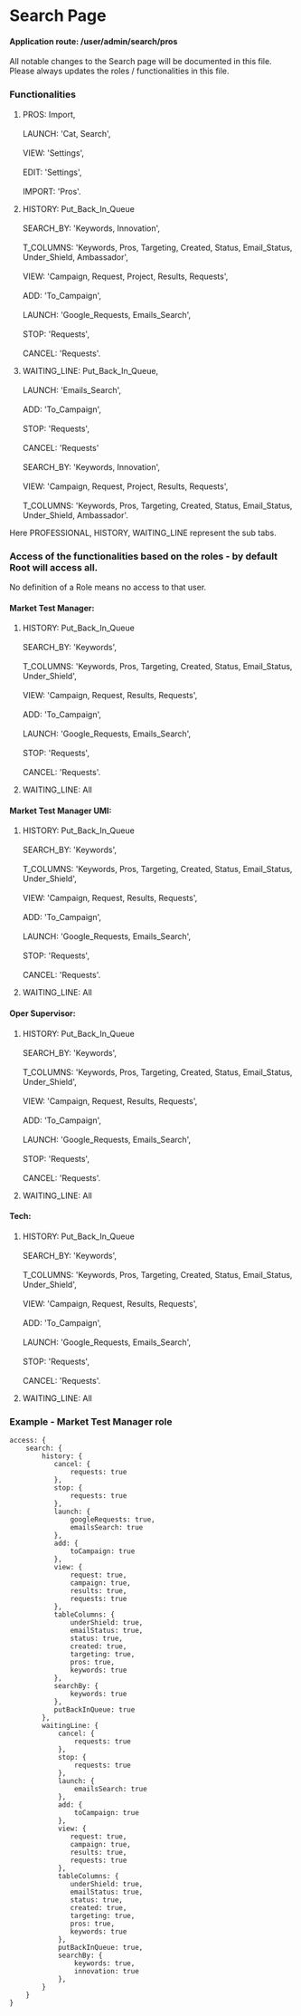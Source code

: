 # Search Page

#### Application route: /user/admin/search/pros

All notable changes to the Search page will be documented in this file. 
Please always updates the roles / functionalities in this file. 

### Functionalities

1. PROS: Import,
<br><br>LAUNCH: 'Cat, Search', 
<br><br>VIEW: 'Settings', 
<br><br>EDIT: 'Settings', 
<br><br>IMPORT: 'Pros'.

2. HISTORY: Put_Back_In_Queue
<br><br>SEARCH_BY: 'Keywords, Innovation', 
<br><br>T_COLUMNS: 'Keywords, Pros, Targeting, Created, Status, Email_Status, Under_Shield, Ambassador',
<br><br>VIEW: 'Campaign, Request, Project, Results, Requests', 
<br><br>ADD: 'To_Campaign', 
<br><br>LAUNCH: 'Google_Requests, Emails_Search', 
<br><br>STOP: 'Requests', 
<br><br>CANCEL: 'Requests'.

3. WAITING_LINE: Put_Back_In_Queue,
<br><br>LAUNCH: 'Emails_Search', 
<br><br>ADD: 'To_Campaign',
<br><br>STOP: 'Requests', 
<br><br>CANCEL: 'Requests'
<br><br>SEARCH_BY: 'Keywords, Innovation',
<br><br>VIEW: 'Campaign, Request, Project, Results, Requests', 
<br><br>T_COLUMNS: 'Keywords, Pros, Targeting, Created, Status, Email_Status, Under_Shield, Ambassador'. 

Here PROFESSIONAL, HISTORY, WAITING_LINE represent the sub tabs.

### Access of the functionalities based on the roles - by default Root will access all.

No definition of a Role means no access to that user.

#### Market Test Manager:

1. HISTORY: Put_Back_In_Queue
<br><br>SEARCH_BY: 'Keywords', 
<br><br>T_COLUMNS: 'Keywords, Pros, Targeting, Created, Status, Email_Status, Under_Shield',
<br><br>VIEW: 'Campaign, Request, Results, Requests', 
<br><br>ADD: 'To_Campaign', 
<br><br>LAUNCH: 'Google_Requests, Emails_Search', 
<br><br>STOP: 'Requests', 
<br><br>CANCEL: 'Requests'.

2. WAITING_LINE: All

#### Market Test Manager UMI:

1. HISTORY: Put_Back_In_Queue
<br><br>SEARCH_BY: 'Keywords', 
<br><br>T_COLUMNS: 'Keywords, Pros, Targeting, Created, Status, Email_Status, Under_Shield',
<br><br>VIEW: 'Campaign, Request, Results, Requests', 
<br><br>ADD: 'To_Campaign', 
<br><br>LAUNCH: 'Google_Requests, Emails_Search', 
<br><br>STOP: 'Requests', 
<br><br>CANCEL: 'Requests'.

2. WAITING_LINE: All

#### Oper Supervisor:

1. HISTORY: Put_Back_In_Queue
<br><br>SEARCH_BY: 'Keywords', 
<br><br>T_COLUMNS: 'Keywords, Pros, Targeting, Created, Status, Email_Status, Under_Shield',
<br><br>VIEW: 'Campaign, Request, Results, Requests', 
<br><br>ADD: 'To_Campaign', 
<br><br>LAUNCH: 'Google_Requests, Emails_Search', 
<br><br>STOP: 'Requests', 
<br><br>CANCEL: 'Requests'.

2. WAITING_LINE: All

#### Tech:

1. HISTORY: Put_Back_In_Queue
<br><br>SEARCH_BY: 'Keywords', 
<br><br>T_COLUMNS: 'Keywords, Pros, Targeting, Created, Status, Email_Status, Under_Shield',
<br><br>VIEW: 'Campaign, Request, Results, Requests', 
<br><br>ADD: 'To_Campaign', 
<br><br>LAUNCH: 'Google_Requests, Emails_Search', 
<br><br>STOP: 'Requests', 
<br><br>CANCEL: 'Requests'.

2. WAITING_LINE: All

### Example - Market Test Manager role

```
access: { 
    search: { 
        history: { 
           cancel: {
               requests: true
           },
           stop: {
               requests: true
           },
           launch: {
               googleRequests: true,
               emailsSearch: true
           },
           add: {
               toCampaign: true
           },
           view: {
               request: true,
               campaign: true,
               results: true,
               requests: true
           },
           tableColumns: {
               underShield: true,
               emailStatus: true,
               status: true,
               created: true,
               targeting: true,
               pros: true,
               keywords: true
           },
           searchBy: {
               keywords: true
           },
           putBackInQueue: true
        },
        waitingLine: {
            cancel: {
                requests: true
            },
            stop: {
                requests: true
            },
            launch: {
                emailsSearch: true
            },
            add: {
                toCampaign: true
            },
            view: {
               request: true,
               campaign: true,
               results: true,
               requests: true
            },
            tableColumns: {
               underShield: true,
               emailStatus: true,
               status: true,
               created: true,
               targeting: true,
               pros: true,
               keywords: true
            },
            putBackInQueue: true,
            searchBy: {
                keywords: true,
                innovation: true
            },
        }
    } 
}

```
